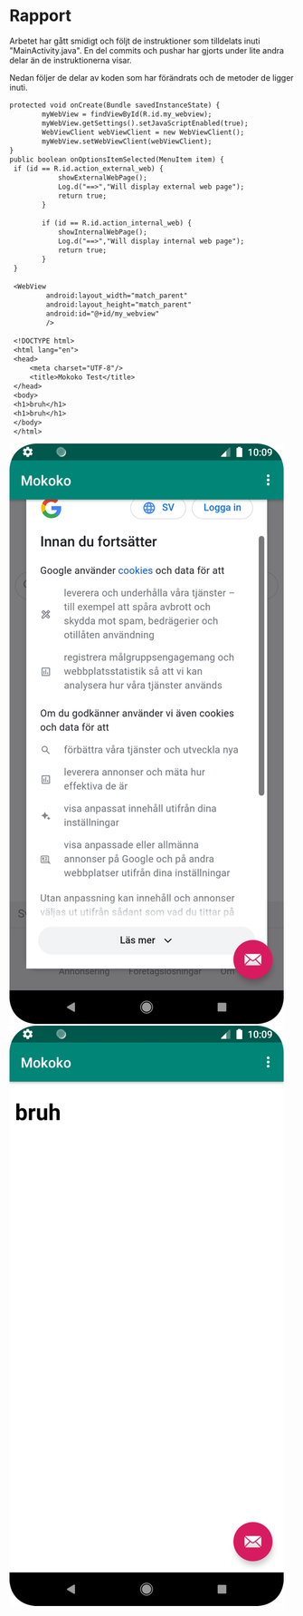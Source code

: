 
# Rapport

Arbetet har gått smidigt och följt de instruktioner som tilldelats inuti "MainActivity.java". En del commits och pushar har gjorts under lite andra delar
än de instruktionerna visar.

Nedan följer de delar av koden som har förändrats och de metoder de ligger inuti.
```
protected void onCreate(Bundle savedInstanceState) {
        myWebView = findViewById(R.id.my_webview);
        myWebView.getSettings().setJavaScriptEnabled(true);
        WebViewClient webViewClient = new WebViewClient();
        myWebView.setWebViewClient(webViewClient);
}
public boolean onOptionsItemSelected(MenuItem item) {
 if (id == R.id.action_external_web) {
            showExternalWebPage();
            Log.d("==>","Will display external web page");
            return true;
        }

        if (id == R.id.action_internal_web) {
            showInternalWebPage();
            Log.d("==>","Will display internal web page");
            return true;
        }
 }

 <WebView
         android:layout_width="match_parent"
         android:layout_height="match_parent"
         android:id="@+id/my_webview"
         />

 <!DOCTYPE html>
 <html lang="en">
 <head>
     <meta charset="UTF-8"/>
     <title>Mokoko Test</title>
 </head>
 <body>
 <h1>bruh</h1>
 <h1>bruh</h1>
 </body>
 </html>
```


![](ScreenshotExternal.png)
![](ScreenshotInternal.png)

